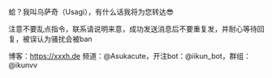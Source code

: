 蛤？我叫乌萨奇（Usagi），有什么话我将为您转达😎

注意不要乱点指令，联系请说明来意，成功发送消息后不要重复发，并耐心等待回复，被误认为骚扰会被ban

博客：https://xxxh.de
频道：@Asukacute，开注bot：@iikun_bot，群组：@ikunvv

